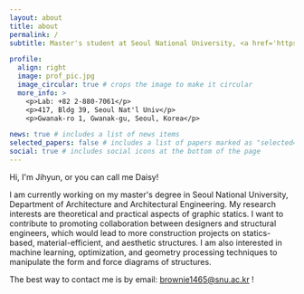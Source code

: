 ```yaml
---
layout: about
title: about
permalink: /
subtitle: Master's student at Seoul National University, <a href='https://architecture.snu.ac.kr/'> Department of Architecture and Architectural Engineering</a>, <a href = "https://www.notion.so/seml/SEML-in-SNU-7f56e7a5182f4c2893b4c574f9516927">SEML</a> (Structural Engineering & Material Lab), under Prof. Sung-gul Hong. 

profile:
  align: right
  image: prof_pic.jpg
  image_circular: true # crops the image to make it circular
  more_info: >
    <p>Lab: +82 2-880-7061</p>
    <p>417, Bldg 39, Seoul Nat'l Univ</p>
    <p>Gwanak-ro 1, Gwanak-gu, Seoul, Korea</p>

news: true # includes a list of news items
selected_papers: false # includes a list of papers marked as "selected={true}"
social: true # includes social icons at the bottom of the page
---
```


Hi, I'm Jihyun, or you can call me Daisy!

I am currently working on my master's degree in Seoul National University, Department of Architecture and Architectural Engineering. My research interests are theoretical and practical aspects of graphic statics. I want to contribute to promoting collaboration between designers and structural engineers, which would lead to more construction projects on statics-based, material-efficient, and aesthetic structures. 
I am also interested in machine learning, optimization, and geometry processing techniques to manipulate the form and force diagrams of structures. 

The best way to contact me is by email: [brownie1465@snu.ac.kr](mailto:brownie1465@snu.ac.kr) ! 
